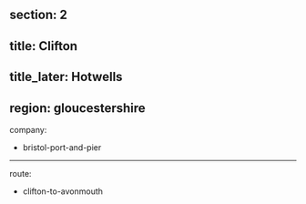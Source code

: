 section: 2
----
title: Clifton
----
title_later: Hotwells
----
region: gloucestershire
----
company:
- bristol-port-and-pier
----
route:
- clifton-to-avonmouth
